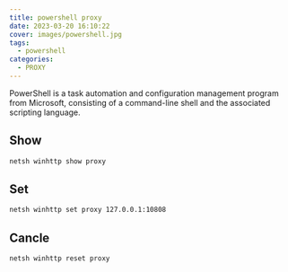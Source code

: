 ```yaml
---
title: powershell proxy
date: 2023-03-20 16:10:22
cover: images/powershell.jpg
tags: 
  - powershell
categories:
  - PROXY
---
```

PowerShell is a task automation and configuration management program from Microsoft, consisting of a command-line shell and the associated scripting language.

## Show
```sh
netsh winhttp show proxy
```

## Set
```sh
netsh winhttp set proxy 127.0.0.1:10808
```

## Cancle
```sh
netsh winhttp reset proxy
```

